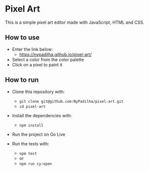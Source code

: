 # Pixel Art

This is a simple pixel art editor made with JavaScript, HTML and CSS.

## How to use

- Enter the link below:
    - https://nypadilha.github.io/pixel-art/
- Select a color from the color palette
- Click on a pixel to paint it

## How to run

- Clone this repository with:
    - `git clone git@github.com:NyPadilha/pixel-art.git`
    - `cd pixel-art`

- Install the dependencies with:
    - `npm install`

- Run the project on Go Live

- Run the tests with:
    - `npm test`
    - or
    - `npm run cy:open`
